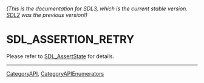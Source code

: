 ###### (This is the documentation for SDL3, which is the current stable version. [SDL2](https://wiki.libsdl.org/SDL2/) was the previous version!)
# SDL_ASSERTION_RETRY

Please refer to [SDL_AssertState](SDL_AssertState) for details.

----
[CategoryAPI](CategoryAPI), [CategoryAPIEnumerators](CategoryAPIEnumerators)

